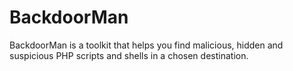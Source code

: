 # BackdoorMan
BackdoorMan is a toolkit that helps you find malicious, hidden and suspicious PHP scripts and shells in a chosen destination.
